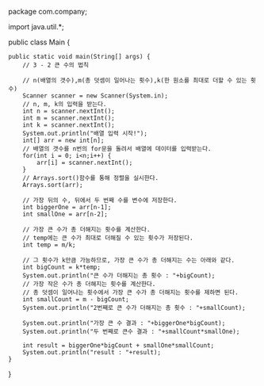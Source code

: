 package com.company;

import java.util.\*;

public class Main {

    public static void main(String[] args) {
        // 3 - 2 큰 수의 법칙

        // n(배열의 갯수),m(총 덧셈이 일어나는 횟수),k(한 원소를 최대로 더할 수 있는 횟수)
        Scanner scanner = new Scanner(System.in);
        // n, m, k의 입력을 받는다.
        int n = scanner.nextInt();
        int m = scanner.nextInt();
        int k = scanner.nextInt();
        System.out.println("배열 입력 시작!");
        int[] arr = new int[n];
        // 배열의 갯수를 n번의 for문을 돌려서 배열에 데이터를 입력받는다.
        for(int i = 0; i<n;i++) {
            arr[i] = scanner.nextInt();
        }
        // Arrays.sort()함수를 통해 정렬을 실시한다.
        Arrays.sort(arr);

        // 가장 뒤의 수, 뒤에서 두 번째 수를 변수에 저장한다.
        int biggerOne = arr[n-1];
        int smallOne = arr[n-2];

        // 가장 큰 수가 총 더해지는 횟수를 계산한다.
        // temp에는 큰 수가 최대로 더해질 수 있는 횟수가 저장된다.
        int temp = m/k;

        // 그 횟수가 k만큼 가능하므로, 가장 큰 수가 총 더해지는 수는 아래와 같다.
        int bigCount = k*temp;
        System.out.println("큰 수가 더해지는 총 횟수 : "+bigCount);
        // 가장 작은 수가 총 더해지는 횟수를 계산한다.
        // 총 덧셈이 일어나는 횟수에서 가장 큰 수가 총 더해지는 횟수를 제하면 된다.
        int smallCount = m - bigCount;
        System.out.println("2번째로 큰 수가 더해지는 총 횟수 : "+smallCount);

        System.out.println("가장 큰 수 결과 : "+biggerOne*bigCount);
        System.out.println("두 번째로 큰수 결과 : "+smallCount*smallOne);

        int result = biggerOne*bigCount + smallOne*smallCount;
        System.out.println("result : "+result);
    }

}
